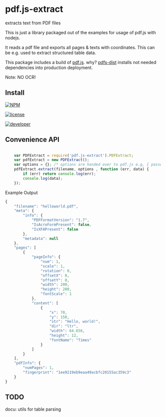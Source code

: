 # pdf.js-extract

extracts text from PDF files

This is just a library packaged out of the examples for usage of pdf.js with nodejs.

It reads a pdf file and exports all pages & texts with coordinates. This can be e.g. used to extract structured table data.

This package includes a build of [pdf.js](https://github.com/mozilla/pdf.js). why? [pdfs-dist](https://github.com/mozilla/pdfjs-dist) installs not needed dependencies into production deployment.

Note: NO OCR!

## Install

[![NPM](https://nodei.co/npm/pdf.js-extract.png?downloads=true&downloadRank=true&stars=true)](https://nodei.co/npm/pdf.js-extract/)

[![license](https://img.shields.io/npm/l/pdf.js-extract.svg)](http://opensource.org/licenses/MIT)

[![developer](https://img.shields.io/badge/developer-awesome-brightgreen.svg)](https://github.com/ffalt/pdf.js-extract)

## Convenience API

```javascript

    var PDFExtract = require('pdf.js-extract').PDFExtract;
	var pdfExtract = new PDFExtract();
	var options = {}; /* options are handed over to pdf.js e.g, { password: 'somepassword' } */
	pdfExtract.extract(filename, options , function (err, data) {
		if (err) return console.log(err);
		console.log(data);
	});


```

Example Output

```javascript
{
	"filename": "helloworld.pdf",
	"meta": {
		"info": {
			"PDFFormatVersion": "1.7",
			"IsAcroFormPresent": false,
			"IsXFAPresent": false
		},
		"metadata": null
	},
	"pages": [
		{
			"pageInfo": {
				"num": 1,
				"scale": 1,
				"rotation": 0,
				"offsetX": 0,
				"offsetY": 0,
				"width": 200,
				"height": 200,
				"fontScale": 1
			},
			"content": [
				{
					"x": 70,
					"y": 150,
					"str": "Hello, world!",
					"dir": "ltr",
					"width": 64.656,
					"height": 12,
					"fontName": "Times"
				}
			]
		}
	],
	"pdfInfo": {
		"numPages": 1,
		"fingerprint": "1ee9219eb9eaa49acbfc20155ac359c3"
	}
}
```


## TODO

docu: utils for table parsing

